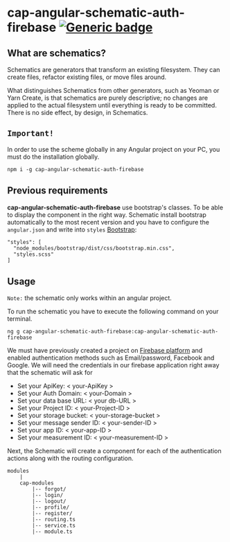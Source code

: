 # cap-angular-schematic-auth-firebase [![Generic badge](https://img.shields.io/badge/CAP-Active-<COLOR>.svg)](https://shields.io/)

## What are schematics?
Schematics are generators that transform an existing filesystem. They can create files, refactor existing files, or move files around.

What distinguishes Schematics from other generators, such as Yeoman or Yarn Create, is that schematics are purely descriptive; no changes are applied to the actual filesystem until everything is ready to be committed. There is no side effect, by design, in Schematics.

## **`Important!`**
In order to use the scheme globally in any Angular project on your PC, you must do the installation globally.
```
npm i -g cap-angular-schematic-auth-firebase
```

## **Previous requirements**
**cap-angular-schematic-auth-firebase** use bootstrap's classes. To be able to display the component in the right way. Schematic install bootstrap automatically to the most recent version and you have to configure the `angular.json` and write into `styles` [Bootstrap](https://getbootstrap.com/docs/4.3/getting-started/download/):

```
"styles": [
  "node_modules/bootstrap/dist/css/bootstrap.min.css",
  "styles.scss"
]
```

## **Usage**
`Note:` the schematic only works within an angular project.

To run the schematic you have to execute the following command on your terminal.

```
ng g cap-angular-schematic-auth-firebase:cap-angular-schematic-auth-firebase
```
We must have previously created a project on [Firebase platform](https://console.firebase.google.com/u/0/) and enabled authentication methods such as Email/password, Facebook and Google. We will need the credentials in our firebase application right away that the schematic will ask for

* Set your ApiKey: < your-ApiKey >
* Set your Auth Domain: < your-Domain >
* Set your data base URL: < your db-URL >
* Set your Project ID: < your-Project-ID >
* Set your storage bucket: < your-storage-bucket >
* Set your message sender ID: < your-sender-ID >
* Set your app ID: < your-app-ID >
* Set your measurement ID: < your-measurement-ID >

Next, the Schematic will create a component for each of the authentication actions along with the routing configuration.

```
modules
    |
    cap-modules
        |-- forgot/
        |-- login/
        |-- logout/
        |-- profile/
        |-- register/
        |-- routing.ts 
        |-- service.ts
        |-- module.ts
        
```

